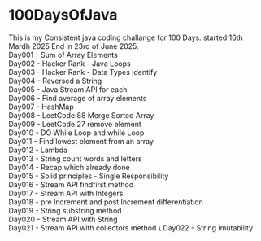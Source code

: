 # 100DaysOfJava

This is my Consistent java coding challange for 100 Days. started 16th Mardh 2025 End in 23rd of June 2025.\
Day001 - Sum of Array Elements \
Day002 - Hacker Rank - Java Loops \
Day003 - Hacker Rank - Data Types identify \
Day004 - Reversed a String \
Day005 - Java Stream API for each \
Day006 - Find average of array elements \
Day007 - HashMap \
Day008 - LeetCode:88 Merge Sorted Array \
Day009 - LeetCode:27 remove element \
Day010 - DO While Loop and while Loop \
Day011 - Find lowest element from an array \
Day012 - Lambda \
Day013 - String count words and letters \
Day014 - Recap which already done \
Day015 - Solid principles - Single Responsibility \
Day016 - Stream API findfirst method \
Day017 - Stream API with Integers \
Day018 - pre Increment and post Increment differentiation \
Day019 - String substring method \
Day020 - Stream API with String \
Day021 - Stream API with collectors  method \ 
Day022 - String imutability  
